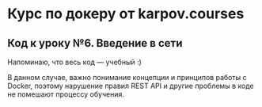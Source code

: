 # Курс по докеру от karpov.courses

## Код к уроку №6. Введение в сети

Напоминаю, что весь код — учебный :)

В данном случае, важно понимание концепции и принципов работы с Docker, поэтому нарушение правил REST API и другие
проблемы в коде не помешают процессу обучения. 
